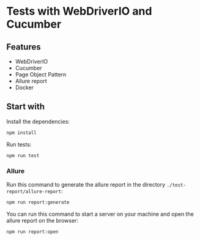 # Tests with WebDriverIO and Cucumber

## Features

- WebDriverIO
- Cucumber
- Page Object Pattern
- Allure report
- Docker

## Start with

Install the dependencies:

```bash
npm install
```

Run tests:

```bash
npm run test
```
### Allure

Run this command to generate the allure report in the directory `./test-report/allure-report`:

```bash
npm run report:generate
```

You can run this command to start a server on your machine and open the allure report on the browser:

```bash
npm run report:open
```
